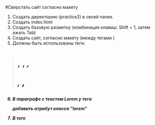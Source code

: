#Сверстать сайт согласно макету
1. Создать директорию (practice2) в своей папке.
2. Создать index.html
3. Создать базовую разметку (комбинация клавиш: Shift + 1, затем ажать Tab)
4. Создать сайт, согласно макету (между тегами <body> </body>)
5. Должны быть использованы теги:
> <h1>, <strong>, <em>, <p>, <a>, <img>
6. В параграфе с текстом Lorem у тега <p> добавить атрибут класса “lorem” 
7. В теге <title> изменить название сайта: "Все о Taekwon-do"
